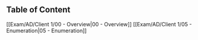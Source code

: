## Table of Content

[[Exam/AD/Client 1/00 - Overview|00 - Overview]]
[[Exam/AD/Client 1/05 - Enumeration|05 - Enumeration]]

